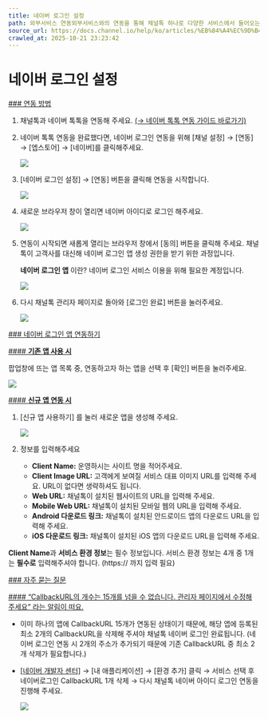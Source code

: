 ```yaml
---
title: 네이버 로그인 설정
path: 외부서비스 연동외부서비스와의 연동을 통해 채널톡 하나로 다양한 서비스에서 들어오는 고객과의 상담을 관리해보세요.18개의 아티클 > 네이버 톡톡네이버 톡톡도 채널톡에 연동하여 채널톡 하나로 문의를 관리해보세요. 네이버 로그인 연동을 통해 고객정보도 풍부하게 연동하실 수 있습니다.4개의 아티클 > 네이버 로그인 설정네이버 로그인 연동으로 네이버 톡톡을 통해 문의주신 고객의 다양한 고객 정보를 연동하고, 메시지를 놓치지 않을 수 있어요.
source_url: https://docs.channel.io/help/ko/articles/%EB%84%A4%EC%9D%B4%EB%B2%84-%EB%A1%9C%EA%B7%B8%EC%9D%B8-%EC%84%A4%EC%A0%95-6c2e7a24
crawled_at: 2025-10-21 23:23:42
---
```


# 네이버 로그인 설정

[### 연동 방법](#연동-방법)

1. 채널톡과 네이버 톡톡을 연동해 주세요. [(→ 네이버 톡톡 연동 가이드 바로가기)](https://docs.channel.io/help/ko/articles/3d8c6ce9)
2. 네이버 톡톡 연동을 완료했다면, 네이버 로그인 연동을 위해 [채널 설정] → [연동] → [엡스토어] → [네이버]를 클릭해주세요.

   ![](https://cf.channel.io/document/spaces/6/articles/99/revisions/110754/usermedia/67518aa4f3570dbd0d3d)
3. [네이버 로그인 설정] → [연동] 버튼을 클릭해 연동을 시작합니다.

   ![](https://cf.channel.io/document/spaces/6/articles/99/revisions/110754/usermedia/67518ab5acacd49cc35d)
4. 새로운 브라우저 창이 열리면 네이버 아이디로 로그인 해주세요.

   ![](https://cf.channel.io/document/spaces/6/articles/99/revisions/292/usermedia/662b10aa4eaf90037408)
5. 연동이 시작되면 새롭게 열리는 브라우저 창에서 [동의] 버튼을 클릭해 주세요. 채널톡이 고객사를 대신해 네이버 로그인 앱 생성 권한을 받기 위한 과정입니다.

   **네이버 로그인 앱** 이란? 네이버 로그인 서비스 이용을 위해 필요한 계정입니다.

   ![](https://cf.channel.io/document/spaces/6/articles/99/revisions/112732/usermedia/6752c26f99413f2ecc3d)
6. 다시 채널톡 관리자 페이지로 돌아와 [로그인 완료] 버튼을 눌러주세요.

   ![](https://cf.channel.io/document/spaces/6/articles/99/revisions/110754/usermedia/67518ad3e04c7c4dc105)

[### 네이버 로그인 앱 연동하기](#네이버-로그인-앱-연동하기)

[#### **기존 앱 사용 시**](#기존-앱-사용-시)

팝업창에 뜨는 앱 목록 중, 연동하고자 하는 앱을 선택 후 [확인] 버튼을 눌러주세요.

![](https://cf.channel.io/document/spaces/6/articles/99/revisions/292/usermedia/662b10aadcd8df88548c)

[#### **신규 앱 연동 시**](#신규-앱-연동-시)

1. [신규 앱 사용하기] 를 눌러 새로운 앱을 생성해 주세요.

   ![](https://cf.channel.io/document/spaces/6/articles/99/revisions/292/usermedia/662b10ab1351d1e9f2d4)
2. 정보를 입력해주세요

   * **Client Name:** 운영하시는 사이트 명을 적어주세요.
   * **Client Image URL:** 고객에게 보여질 서비스 대표 이미지 URL를 입력해 주세요. URL이 없다면 생략하셔도 됩니다.
   * **Web URL:** 채널톡이 설치된 웹사이트의 URL을 입력해 주세요.
   * **Mobile Web URL:** 채널톡이 설치된 모바일 웹의 URL을 입력해 주세요.
   * **Android 다운로드 링크:** 채널톡이 설치된 안드로이드 앱의 다운로드 URL을 입력해 주세요.
   * **iOS 다운로드 링크:** 채널톡이 설치된 iOS 앱의 다운로드 URL을 입력해 주세요.

**Client Name**과 **서비스 환경 정보**는 필수 정보입니다.
서비스 환경 정보는 4개 중 1개는 **필수로** 입력해주셔야 합니다. (https:// 까지 입력 필요)

[### 자주 묻는 질문](#자주-묻는-질문)

[#### “CallbackURL의 개수는 15개를 넘을 수 없습니다. 관리자 페이지에서 수정해 주세요” 라는 알림이 떠요.](#“callbackurl의-개수는-15개를-넘을-수-없습니다.-관리자-페이지에서-수정해-주세요”-라는-알림이-떠요.)

* 이미 하나의 앱에 CallbackURL 15개가 연동된 상태이기 때문에, 해당 앱에 등록된 최소 2개의 CallbackURL을 삭제해 주셔야 채널톡 네이버 로그인 완료됩니다. (네이버 로그인 연동 시 2개의 주소가 추가되기 때문에 기존 CallbackURL 중 최소 2개 삭제가 필요합니다.)
* [[네이버 개발자 센터]](https://developers.naver.com/main/) → [내 애플리케이션] → [환경 추가] 클릭 → 서비스 선택 후 네이버로그인 CallbackURL 1개 삭제 → 다시 채널톡 네이버 아이디 로그인 연동을 진행해 주세요.

  ![](https://cf.channel.io/document/spaces/6/articles/99/revisions/292/usermedia/662b10ab33226d64da79)